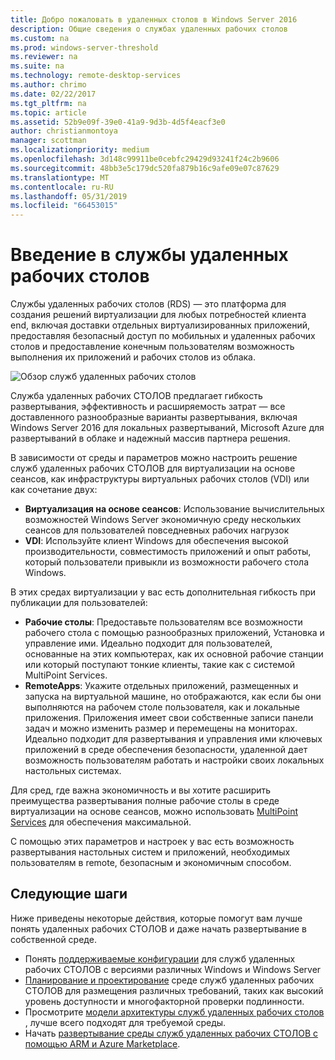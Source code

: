 ```yaml
---
title: Добро пожаловать в удаленных столов в Windows Server 2016
description: Общие сведения о службах удаленных рабочих столов
ms.custom: na
ms.prod: windows-server-threshold
ms.reviewer: na
ms.suite: na
ms.technology: remote-desktop-services
ms.author: chrimo
ms.date: 02/22/2017
ms.tgt_pltfrm: na
ms.topic: article
ms.assetid: 52b9e09f-39e0-41a9-9d3b-4d5f4eacf3e0
author: christianmontoya
manager: scottman
ms.localizationpriority: medium
ms.openlocfilehash: 3d148c99911be0cebfc29429d93241f24c2b9606
ms.sourcegitcommit: 48bb3e5c179dc520fa879b16c9afe09e07c87629
ms.translationtype: MT
ms.contentlocale: ru-RU
ms.lasthandoff: 05/31/2019
ms.locfileid: "66453015"
---
```

# <a name="welcome-to-remote-desktop-services"></a>Введение в службы удаленных рабочих столов 

Службы удаленных рабочих столов (RDS) — это платформа для создания решений виртуализации для любых потребностей клиента end, включая доставки отдельных виртуализированных приложений, предоставляя безопасный доступ по мобильных и удаленных рабочих столов и предоставление конечным пользователям возможность выполнения их приложений и рабочих столов из облака.

![Обзор служб удаленных рабочих столов](./media/rds-overview.png)

Служба удаленных рабочих СТОЛОВ предлагает гибкость развертывания, эффективность и расширяемость затрат — все доставленного разнообразные варианты развертывания, включая Windows Server 2016 для локальных развертываний, Microsoft Azure для развертываний в облаке и надежный массив партнера решения.

В зависимости от среды и параметров можно настроить решение служб удаленных рабочих СТОЛОВ для виртуализации на основе сеансов, как инфраструктуры виртуальных рабочих столов (VDI) или как сочетание двух:

- **Виртуализация на основе сеансов**: Использование вычислительных возможностей Windows Server экономичную среду нескольких сеансов для пользователей повседневных рабочих нагрузок
- **VDI**: Используйте клиент Windows для обеспечения высокой производительности, совместимость приложений и опыт работы, который пользователи привыкли из возможности рабочего стола Windows.

В этих средах виртуализации у вас есть дополнительная гибкость при публикации для пользователей:

- **Рабочие столы**: Предоставьте пользователям все возможности рабочего стола с помощью разнообразных приложений, Установка и управление ими. Идеально подходит для пользователей, основанные на этих компьютерах, как их основной рабочие станции или который поступают тонкие клиенты, такие как с системой MultiPoint Services.
- **RemoteApps**: Укажите отдельных приложений, размещенных и запуска на виртуальной машине, но отображаются, как если бы они выполняются на рабочем столе пользователя, как и локальные приложения. Приложения имеет свои собственные записи панели задач и можно изменить размер и перемещены на мониторах. Идеально подходит для развертывания и управления ими ключевых приложений в среде обеспечения безопасности, удаленной дает возможность пользователям работать и настройки своих локальных настольных системах.

Для сред, где важна экономичность и вы хотите расширить преимущества развертывания полные рабочие столы в среде виртуализации на основе сеансов, можно использовать [MultiPoint Services](../multipoint-services/multipoint-services.md) для обеспечения максимальной. 

С помощью этих параметров и настроек у вас есть возможность развертывания настольных систем и приложений, необходимых пользователям в remote, безопасным и экономичным способом.

## <a name="next-steps"></a>Следующие шаги

Ниже приведены некоторые действия, которые помогут вам лучше понять удаленных рабочих СТОЛОВ и даже начать развертывание в собственной среде.
-   Понять [поддерживаемые конфигурации](rds-supported-config.md) для служб удаленных рабочих СТОЛОВ с версиями различных Windows и Windows Server
-   [Планирование и проектирование](rds-plan-and-design.md) среде служб удаленных рабочих СТОЛОВ для размещения различных требований, таких как высокий уровень доступности и многофакторной проверки подлинности.
-   Просмотрите [модели архитектуры служб удаленных рабочих столов](desktop-hosting-logical-architecture.md) , лучше всего подходят для требуемой среды.
-   Начать [развертывание среды служб удаленных рабочих СТОЛОВ с помощью ARM и Azure Marketplace](rds-in-azure.md).
